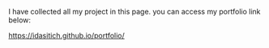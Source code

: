 I have collected all my project in this page.
you can access my portfolio link below:

https://idasitich.github.io/portfolio/
